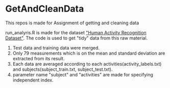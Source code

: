 # GetAndCleanData
This repos is made for Assignment of getting and cleaning data

run_analyris.R is made for the dataset ["Human Activity Recognition Dataset"](http://archive.ics.uci.edu/ml/datasets/Human+Activity+Recognition+Using+Smartphones).
The code is used to get "tidy" data from this raw material.

1. Test data and training data were merged.
2. Only 79 measurements which is on the mean and standard deviation are extracted from its result.
3. Each data are averaged according to each activities(activity_labels.txt) and subjects(subject_train.txt, subject_test.txt).
4. parameter name "subject" and "activities" are made for specifying independent index.
